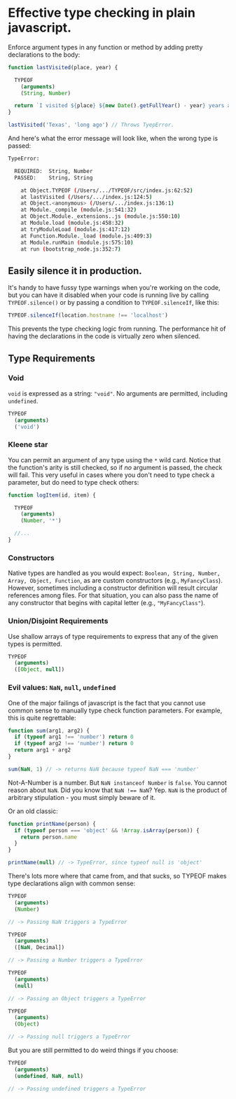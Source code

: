 # Effective type checking in plain javascript.
Enforce argument types in any function or method by adding pretty declarations to the body:

```js
function lastVisited(place, year) {

  TYPEOF
    (arguments)
    (String, Number)

  return `I visited ${place} ${new Date().getFullYear() - year} years ago.`
}

lastVisited('Texas', 'long ago') // Throws TyepError.
```

And here's what the error message will look like, when the wrong type is passed:

```sh
TypeError:

  REQUIRED:  String, Number
  PASSED:    String, String

    at Object.TYPEOF (/Users/.../TYPEOF/src/index.js:62:52)
    at lastVisited (/Users/.../index.js:124:5)
    at Object.<anonymous> (/Users/.../index.js:136:1)
    at Module._compile (module.js:541:32)
    at Object.Module._extensions..js (module.js:550:10)
    at Module.load (module.js:458:32)
    at tryModuleLoad (module.js:417:12)
    at Function.Module._load (module.js:409:3)
    at Module.runMain (module.js:575:10)
    at run (bootstrap_node.js:352:7)
```

## Easily silence it in production.
It's handy to have fussy type warnings when you're working on the code, but you can have it disabled when your code is running live by calling `TYPEOF.silence()` or by passing a condition to `TYPEOF.silenceIf`, like this:

```js
TYPEOF.silenceIf(location.hostname !== 'localhost')
```

This prevents the type checking logic from running. The performance hit of having the declarations in the code is virtually zero when silenced.

## Type Requirements
### Void
`void` is expressed as a string: `"void"`. No arguments are permitted, including `undefined`.

```js
TYPEOF
  (arguments)
  ('void')
```

### Kleene star
You can permit an argument of any type using the `*` wild card. Notice that the function's arity is still checked, so if *no* argument is passed, the check will fail. This very useful in cases where you don't need to type check a parameter, but do need to type check others:

```js
function logItem(id, item) {

  TYPEOF
    (arguments)
    (Number, '*')

  //...
}
```

### Constructors
Native types are handled as you would expect: `Boolean, String, Number, Array, Object, Function`, as are custom constructors (e.g., `MyFancyClass`). However, sometimes including a constructor definition will result circular references among files. For that situation, you can also pass the name of any constructor that begins with capital letter (e.g., `"MyFancyClass"`).

### Union/Disjoint Requirements
Use shallow arrays of type requirements to express that any of the given types is permitted.

```js
TYPEOF
  (arguments)
  ([Object, null])
```

### Evil values: `NaN`, `null`, `undefined`
One of the major failings of javascript is the fact that you cannot use common sense to manually type check function parameters. For example, this is quite regrettable:

```js
function sum(arg1, arg2) {
  if (typeof arg1 !== 'number') return 0
  if (typeof arg2 !== 'number') return 0
  return arg1 + arg2
}

sum(NaN, 1) // -> returns NaN because typeof NaN === 'number'
```

Not-A-Number is a number. But `NaN instanceof Number` is `false`. You cannot reason about `NaN`. Did you know that `NaN !== NaN`? Yep. `NaN` is the product of arbitrary stipulation - you must simply beware of it.

Or an old classic:
```js
function printName(person) {
  if (typeof person === 'object' && !Array.isArray(person)) {
    return person.name
  }
}

printName(null) // -> TypeError, since typeof null is 'object'
```

There's lots more where that came from, and that sucks, so TYPEOF makes type declarations align with common sense:

```js
TYPEOF
  (arguments)
  (Number)

// -> Passing NaN triggers a TypeError
```

```js
TYPEOF
  (arguments)
  ([NaN, Decimal])

// -> Passing a Number triggers a TypeError
```

```js
TYPEOF
  (arguments)
  (null)

// -> Passing an Object triggers a TypeError
```

```js
TYPEOF
  (arguments)
  (Object)

// -> Passing null triggers a TypeError
```

But you are still permitted to do weird things if you choose:
```js
TYPEOF
  (arguments)
  (undefined, NaN, null)

// -> Passing undefined triggers a TypeError
```
